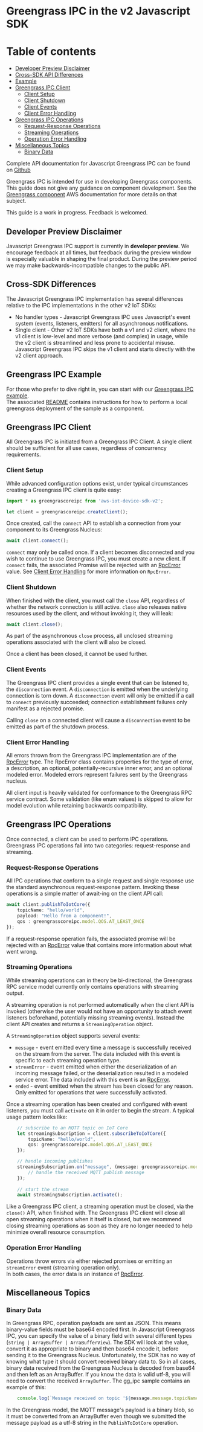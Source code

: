 # Greengrass IPC in the v2 Javascript SDK

# Table of contents
* [Developer Preview Disclaimer](#developer-preview-disclaimer)
* [Cross-SDK API Differences](#cross-sdk-differences)
* [Example](#greengrass-ipc-example)
* [Greengrass IPC Client](#greengrass-ipc-client)
  * [Client Setup](#client-setup)
  * [Client Shutdown](#client-shutdown)
  * [Client Events](#client-events)
  * [Client Error Handling](#client-error-handling)
* [Greengrass IPC Operations](#greengrass-ipc-operations)
  * [Request-Response Operations](#request-response-operations)
  * [Streaming Operations](#streaming-operations)
  * [Operation Error Handling](#operation-error-handling)
* [Miscellaneous Topics](#miscellaneous-topics)
  * [Binary Data](#binary-data)

Complete API documentation for Javascript Greengrass IPC can be found on [Github](https://aws.github.io/aws-iot-device-sdk-js-v2/node/modules/greengrasscoreipc)

Greengrass IPC is intended for use in developing Greengrass components.  This guide does 
not give any guidance on component development.  See the
[Greengrass component](https://docs.aws.amazon.com/greengrass/v2/developerguide/greengrass-components.html) AWS 
documentation for more details on that subject.

This guide is a work in progress.  Feedback is welcomed.

## Developer Preview Disclaimer
Javascript Greengrass IPC support is currently in **developer preview**.  We encourage feedback at all times, but feedback during the preview window
is especially valuable in shaping the final product.  During the preview period we may make backwards-incompatible changes to the
public API.

## Cross-SDK Differences
The Javascript Greengrass IPC implementation has several differences relative to the IPC implementations in the other v2 IoT SDKs:
* No handler types - Javascript Greengrass IPC uses Javascript's event system (events, listeners, emitters) for all asynchronous notifications.
* Single client - Other v2 IoT SDKs have both a v1 and v2 client, where the v1 client is low-level and more verbose (and complex) in usage, while the v2 client is streamlined and less prone to accidental misuse.  Javascript Greengrass IPC skips the v1 client and starts directly with the v2 client approach.

## Greengrass IPC Example
For those who prefer to dive right in, you can start with our [Greengrass IPC example](./samples/node/gg_pic/index.ts).  
The associated [README](./samples/node/gg_ipc/README.md) contains instructions for how to perform a local greengrass deployment of the sample
as a component.

## Greengrass IPC Client
All Greengrass IPC is initiated from a Greengrass IPC Client.  A single client should be sufficient for all use cases,
regardless of concurrency requirements.

### Client Setup

While advanced configuration options exist, under typical circumstances creating a Greengrass IPC client is quite easy:

```typescript
import * as greengrascoreipc from 'aws-iot-device-sdk-v2';

let client = greengrascoreipc.createClient();
```

Once created, call the `connect` API to establish a connection from your component to its Greengrass Nucleus:
```typescript
await client.connect();
```

`connect` may only be called once.  If a client becomes disconnected and you wish to continue to use Greengrass IPC, you must
create a new client.  If `connect` fails, the associated Promise will be rejected with an 
[RpcError](https://aws.github.io/aws-iot-device-sdk-js-v2/node//classes/eventstream_rpc.RpcError.html) value.  See 
[Client Error Handling](#Client-Error-Handling) for more information on `RpcError`.

### Client Shutdown
When finished with the client, you must call the `close` API, regardless of whether the network connection is still active.
`close` also releases native resources used by the client, and without invoking it, they will leak:

```typescript
await client.close();
```

As part of the asynchronous `close` process, all unclosed streaming operations associated with the client will also
be closed.

Once a client has been closed, it cannot be used further.

### Client Events
The Greengrass IPC client provides a single event that can be listened to, the `disconnection` event.  A `disconnection`
is emitted when the underlying connection is torn down.  A `disconnection` event will only be emitted if a call to 
`connect` previously succeeded; connection establishment failures only manifest as a rejected promise.

Calling `close` on a connected client will cause a `disconnection` event to be emitted as part of the shutdown process.

### Client Error Handling
All errors thrown from the Greengrass IPC implementation are of the 
[RpcError](https://aws.github.io/aws-iot-device-sdk-js-v2/node//classes/eventstream_rpc.RpcError.html) type.  The RpcError class 
contains properties for the type of error, a description, an optional, potentially-recursive inner error, and an 
optional modeled error.  Modeled errors represent failures sent by the Greengrass nucleus.

All client input is heavily validated for conformance to the Greengrass RPC service contract.  Some validation (like enum
values) is skipped to allow for model evolution while retaining backwards compatibility.

## Greengrass IPC Operations
Once connected, a client can be used to perform IPC operations.
Greengrass IPC operations fall into two categories: request-response and streaming.

### Request-Response Operations
All IPC operations that conform to a single request and single response use the standard asynchronous request-response
pattern.  Invoking these operations is a simple matter of await-ing on the client API call:

```typescript
await client.publishToIotCore({
    topicName: "hello/world",
    payload: "Hello from a component!",
    qos : greengrasscoreipc.model.QOS.AT_LEAST_ONCE    
});
```

If a request-response operation fails, the associated promise will be rejected with an 
[RpcError](https://aws.github.io/aws-iot-device-sdk-js-v2/node//classes/eventstream_rpc.RpcError.html) value that 
contains more information about what went wrong.

### Streaming Operations
While streaming operations can in theory be bi-directional, the Greengrass RPC service model currently only contains
operations with streaming output.

A streaming operation is not performed automatically when the client API is invoked (otherwise the user would not have
an opportunity to attach event listeners beforehand, potentially missing streaming events).  Instead the client API
creates and returns a `StreamingOperation` object.

A `StreamingOperation` object supports several events:
* `message` - event emitted every time a message is successfully received on the stream from the server.  The data included with this event is specific to each streaming operation type.
* `streamError` - event emitted when either the deserialization of an incoming message failed, or the deserialization resulted in a modeled service error.  The data included with this event is an [RpcError](https://aws.github.io/aws-iot-device-sdk-js-v2/node//classes/eventstream_rpc.RpcError.html).
* `ended` - event emitted when the stream has been closed for any reason.  Only emitted for operations that were successfully activated.

Once a streaming operation has been created and configured with event listeners, you must call `activate` on it in order
to begin the stream.  A typical usage pattern looks like:

```typescript
    // subscribe to an MQTT topic on IoT Core
    let streamingSubscription = client.subscribeToIoTCore({
        topicName: "hello/world",
        qos: greengrasscoreipc.model.QOS.AT_LEAST_ONCE
    });

    // handle incoming publishes
    streamingSubscription.on("message", (message: greengrasscoreipc.model.IoTCoreMessage) => {
        // handle the received MQTT publish message
    });
    
    // start the stream
    await streamingSubscription.activate();
```

Like a Greengrass IPC client, a streaming operation must be closed, via the `close()` API, when finished with.  The Greengrass IPC client will
close all open streaming operations when it itself is closed, but we recommend closing streaming operations as soon
as they are no longer needed to help minimize overall resource consumption.

### Operation Error Handling
Operations throw errors via either rejected promises or emitting an `streamError` event (streaming operation only).  
In both cases, the error data is an instance
of [RpcError](https://aws.github.io/aws-iot-device-sdk-js-v2/node//classes/eventstream_rpc.RpcError.html).

## Miscellaneous Topics

### Binary Data
In Greengrass RPC, operation payloads are sent as JSON.  This means binary-value fields must be base64 encoded first.  In Javascript Greengrass IPC, 
you can specify the value of a binary field with several different types (`string | ArrayBuffer | ArraBufferView`).  The
SDK will look at the value, convert it as appropriate to binary and then base64 encode it, before sending it to the Greengrass Nucleus.
Unfortunately, the SDK has no way of knowing what type it should convert received binary data to.  So in all cases, binary
data received from the Greengrass Nucleus is decoded from base64 and then left as an ArrayBuffer.  If you know the data
is valid utf-8, you will need to convert the received `ArrayBuffer`.  The gg_ipc sample contains an example of this:

```typescript
    console.log(`Message received on topic '${message.message.topicName}': '${toUtf8(new Uint8Array(message.message.payload as ArrayBuffer))}'`);
```

In the Greengrass model, the MQTT message's payload is a binary blob, so it must be converted from an ArrayBuffer even though
we submitted the message payload as a utf-8 string in the `PublishToIotCore` operation.